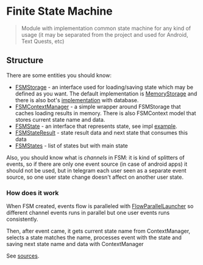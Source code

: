 # Finite State Machine
> Module with implementation common state machine for any kind of usage (it may be separated from the project and used for Android, Text Quests, etc)

## Structure

There are some entities you should know:
- [FSMStorage](src/main/kotlin/me/y9san9/fsm/FSMStorage.kt) - an interface used for loading/saving state which may be defined as you want. The default implementation is [MemoryStorage](src/main/kotlin/me/y9san9/fsm/storage/MemoryStorage.kt) and there is also bot's [implementation](../bot/src/main/kotlin/me/y9san9/prizebot/database/states_storage/TableStorage.kt) with database.
- [FSMContextManager](src/main/kotlin/me/y9san9/fsm/FSMContextManager.kt) - a simple wrapper around FSMStorage that caches loading results in memory. There is also FSMContext model that stores current state name and data.
- [FSMState](src/main/kotlin/me/y9san9/fsm/FSMState.kt) - an interface that represents state, see impl [example](../bot/src/main/kotlin/me/y9san9/prizebot/handlers/private_messages/fsm/states/MainState.kt).
- [FSMStateResult](src/main/kotlin/me/y9san9/fsm/FSMStateResult.kt) - state result data and next state that consumes this data
- [FSMStates](src/main/kotlin/me/y9san9/fsm/FSMStates.kt) - list of states but with main state

Also, you should know what is _channels_ in FSM: it is kind of splitters of events, so if there are only one event source (in case of android apps) it should not be used, but in telegram each user seen as a separate event source, so one user state change doesn't affect on another user state.

### How does it work
When FSM created, events flow is paralleled with [FlowParallelLauncher](../utils/src/main/kotlin/me/y9san9/extensions/flow/FlowParallelLauncher.kt) so different channel events runs in parallel but one user events runs consistently.

Then, after event came, it gets current state name from ContextManager, selects a state matches the name, processes event with the state and saving next state name and data with ContextManager

See [sources](src/main/kotlin/me/y9san9/fsm/FSM.kt).
